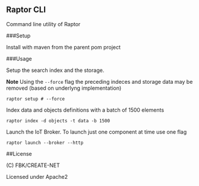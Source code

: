 Raptor CLI
---

Command line utility of Raptor

###Setup

Install with maven from the parent pom project

###Usage

Setup the search index and the storage.

**Note** Using the `--force` flag the preceding indeces and storage data may be removed (based on underlyng implementation)

`raptor setup # --force`

Index data and objects definitions with a batch of 1500 elements

`raptor index -d objects -t data -b 1500`

Launch the IoT Broker. To launch just one component at time use one flag

`raptor launch --broker --http`

##License

(C) FBK/CREATE-NET

Licensed under Apache2
